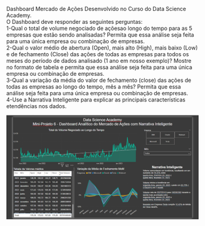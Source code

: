 Dashboard Mercado de Ações Desenvolvido no Curso do Data Science Academy. <br>
O Dashboard deve responder as seguintes perguntas: <br>
1-Qual o total de volume negociado de açõesao longo do tempo para as 5 empresas que  estão  sendo  analisadas?  Permita  que  essa  análise  seja  feita  para  uma  única empresa ou combinação de empresas. <br>
2-Qual  o  valor  médio  de  abertura  (Open),  mais  alto  (High),  mais  baixo  (Low)  e  de fechamento (Close) das ações de todas as empresas para todos os meses do período de  dados  analisado  (1  ano  em  nosso  exemplo)?  Mostre  no  formato  de  tabela  e permita  que  essa  análise  seja  feita  para  uma  única  empresa  ou  combinação  de empresas. <br>
3-Qual  a  variação  da  média  do  valor  de fechamento  (close)  das  ações  de  todas  as empresas  ao  longo  do  tempo,  mês  a  mês?  Permita  que  essa  análise  seja  feita  para uma única empresa ou combinação de empresas. <br>
4-Use a Narrativa Inteligente para explicar as principais características etendências nos dados. <br>

<img src="Imagens/Print Dashboard.png" alt="" >